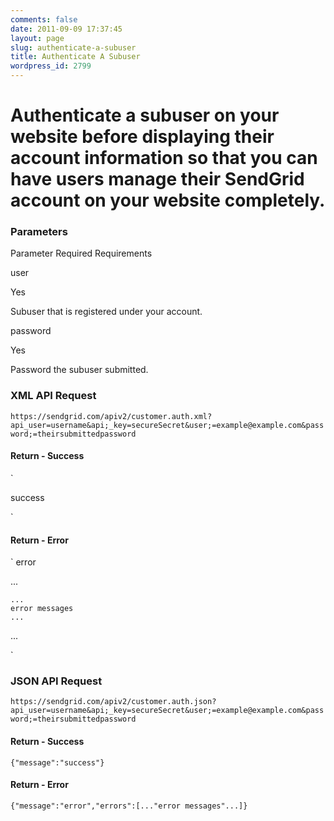 ```yaml
---
comments: false
date: 2011-09-09 17:37:45
layout: page
slug: authenticate-a-subuser
title: Authenticate A Subuser
wordpress_id: 2799
---
```





# Authenticate a subuser on your website before displaying their account information so that you can have users manage their SendGrid account on your website completely.

  




### Parameters









Parameter
Required
Requirements





user


Yes


Subuser that is registered under your account.






password


Yes


Password the subuser submitted.






### XML API Request


`https://sendgrid.com/apiv2/customer.auth.xml?api_user=username&api;_key=secureSecret&user;=example@example.com&password;=theirsubmittedpassword`


#### Return - Success


` 

  success

`


#### Return - Error


` 
  error
   
  ... 
    
    ... 
    error messages 
    ...
     
  ... 
  

`


### JSON API Request


`https://sendgrid.com/apiv2/customer.auth.json?api_user=username&api;_key=secureSecret&user;=example@example.com&password;=theirsubmittedpassword`


#### Return - Success


`{"message":"success"}`


#### Return - Error


`{"message":"error","errors":[..."error messages"...]}`

